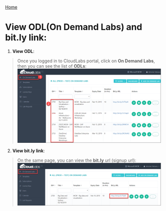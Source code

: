 [Home](./../README.md)

# View ODL(On Demand Labs) and bit.ly link:

1. **View ODL**:
> Once you logged in to CloudLabs portal, click on **On Demand Labs**, then you can see the list of **ODLs**:
![](images/odlview1.png)

2. **View bit.ly link**:
> On the same page, you can view the **bit.ly** url (signup url):
![](images/bitlyurl.png)
 



